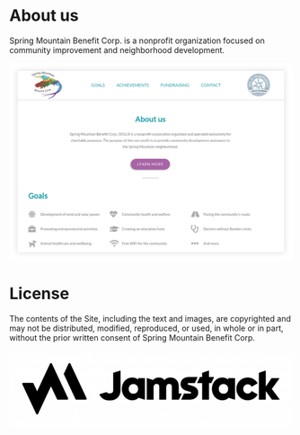 # About us

Spring Mountain Benefit Corp. is a nonprofit organization focused on community improvement
and neighborhood development.

![alt text](screenshot.png "New design")

# License
The contents of the Site, including the text and images, are copyrighted and may not be
distributed, modified, reproduced, or used, in whole or in part, without the prior written
consent of Spring Mountain Benefit Corp.

[![Jamstack](jamstack.png)](https://jamstack.org/)
